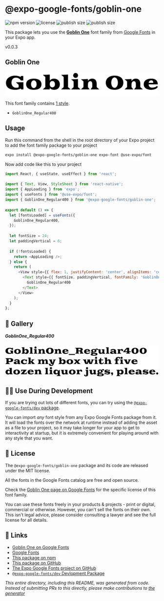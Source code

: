 # @expo-google-fonts/goblin-one

![npm version](https://flat.badgen.net/npm/v/@expo-google-fonts/goblin-one)
![license](https://flat.badgen.net/github/license/expo/google-fonts)
![publish size](https://flat.badgen.net/packagephobia/install/@expo-google-fonts/goblin-one)
![publish size](https://flat.badgen.net/packagephobia/publish/@expo-google-fonts/goblin-one)

This package lets you use the [**Goblin One**](https://fonts.google.com/specimen/Goblin+One) font family from [Google Fonts](https://fonts.google.com/) in your Expo app.

v0.0.3

## Goblin One

![Goblin One](./font-family.png)

This font family contains [1 style](#-gallery).

- `GoblinOne_Regular400`

## Usage

Run this command from the shell in the root directory of your Expo project to add the font family package to your project
```sh
expo install @expo-google-fonts/goblin-one expo-font @use-expo/font
```

Now add code like this to your project
```js
import React, { useState, useEffect } from 'react';

import { Text, View, StyleSheet } from 'react-native';
import { AppLoading } from 'expo';
import { useFonts } from '@use-expo/font';
import { GoblinOne_Regular400 } from '@expo-google-fonts/goblin-one';

export default () => {
  let [fontsLoaded] = useFonts({
    GoblinOne_Regular400,
  });

  let fontSize = 24;
  let paddingVertical = 6;

  if (!fontsLoaded) {
    return <AppLoading />;
  } else {
    return (
      <View style={{ flex: 1, justifyContent: 'center', alignItems: 'center' }}>
        <Text style={{ fontSize, paddingVertical, fontFamily: 'GoblinOne_Regular400' }}>
          GoblinOne_Regular400
        </Text>
      </View>
    );
  }
};

```

## 🔡 Gallery

##### GoblinOne_Regular400
![GoblinOne_Regular400](./4d2f4678ed209cc09bfe4cefb1df66ef95e21a1b2f6f71fdf1c8408b5135472f.ttf.png)


## 👩‍💻 Use During Development

If you are trying out lots of different fonts, you can try using the [`@expo-google-fonts/dev` package](https://github.com/expo/google-fonts/tree/master/font-packages/dev#readme).

You can import *any* font style from any Expo Google Fonts package from it. It will load the fonts
over the network at runtime instead of adding the asset as a file to your project, so it may take longer
for your app to get to interactivity at startup, but it is extremely convenient
for playing around with any style that you want.

## 📖 License

The `@expo-google-fonts/goblin-one` package and its code are released under the MIT license.

All the fonts in the Google Fonts catalog are free and open source.

Check the [Goblin One page on Google Fonts](https://fonts.google.com/specimen/Goblin+One) for the specific license of this font family.

You can use these fonts freely in your products & projects - print or digital, commercial or otherwise. However, you can't sell the fonts on their own. This isn't legal advice, please consider consulting a lawyer and see the full license for all details.

## 🔗 Links

- [Goblin One on Google Fonts](https://fonts.google.com/specimen/Goblin+One)
- [Google Fonts](https://fonts.google.com/)
- [This package on npm](https://www.npmjs.com/package/@expo-google-fonts/goblin-one)
- [This package on GitHub](https://github.com/expo/google-fonts/tree/master/font-packages/goblin-one)
- [The Expo Google Fonts project on GitHub](https://github.com/expo/google-fonts)
- [`@expo-google-fonts/dev` Devlopment Package](https://github.com/expo/google-fonts/tree/master/font-packages/dev)


*This entire directory, including this README, was generated from code. Instead of submitting PRs to this directly, please make contributions to [the generator](https://github.com/expo/google-fonts/tree/master/packages/generator)*
